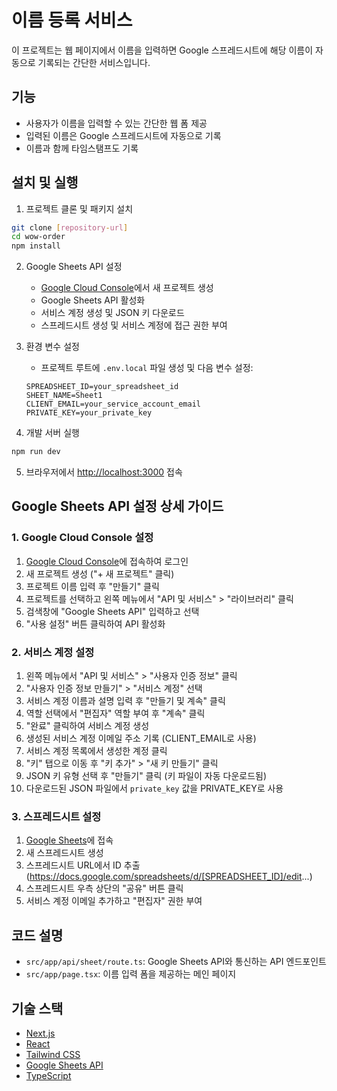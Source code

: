 # 이름 등록 서비스

이 프로젝트는 웹 페이지에서 이름을 입력하면 Google 스프레드시트에 해당 이름이 자동으로 기록되는 간단한 서비스입니다.

## 기능

- 사용자가 이름을 입력할 수 있는 간단한 웹 폼 제공
- 입력된 이름은 Google 스프레드시트에 자동으로 기록
- 이름과 함께 타임스탬프도 기록

## 설치 및 실행

1. 프로젝트 클론 및 패키지 설치
```bash
git clone [repository-url]
cd wow-order
npm install
```

2. Google Sheets API 설정
   - [Google Cloud Console](https://console.cloud.google.com)에서 새 프로젝트 생성
   - Google Sheets API 활성화
   - 서비스 계정 생성 및 JSON 키 다운로드
   - 스프레드시트 생성 및 서비스 계정에 접근 권한 부여

3. 환경 변수 설정
   - 프로젝트 루트에 `.env.local` 파일 생성 및 다음 변수 설정:
   ```
   SPREADSHEET_ID=your_spreadsheet_id
   SHEET_NAME=Sheet1
   CLIENT_EMAIL=your_service_account_email
   PRIVATE_KEY=your_private_key
   ```

4. 개발 서버 실행
```bash
npm run dev
```

5. 브라우저에서 [http://localhost:3000](http://localhost:3000) 접속

## Google Sheets API 설정 상세 가이드

### 1. Google Cloud Console 설정
1. [Google Cloud Console](https://console.cloud.google.com)에 접속하여 로그인
2. 새 프로젝트 생성 ("+ 새 프로젝트" 클릭)
3. 프로젝트 이름 입력 후 "만들기" 클릭
4. 프로젝트를 선택하고 왼쪽 메뉴에서 "API 및 서비스" > "라이브러리" 클릭
5. 검색창에 "Google Sheets API" 입력하고 선택
6. "사용 설정" 버튼 클릭하여 API 활성화

### 2. 서비스 계정 설정
1. 왼쪽 메뉴에서 "API 및 서비스" > "사용자 인증 정보" 클릭
2. "사용자 인증 정보 만들기" > "서비스 계정" 선택
3. 서비스 계정 이름과 설명 입력 후 "만들기 및 계속" 클릭
4. 역할 선택에서 "편집자" 역할 부여 후 "계속" 클릭
5. "완료" 클릭하여 서비스 계정 생성
6. 생성된 서비스 계정 이메일 주소 기록 (CLIENT_EMAIL로 사용)
7. 서비스 계정 목록에서 생성한 계정 클릭
8. "키" 탭으로 이동 후 "키 추가" > "새 키 만들기" 클릭
9. JSON 키 유형 선택 후 "만들기" 클릭 (키 파일이 자동 다운로드됨)
10. 다운로드된 JSON 파일에서 `private_key` 값을 PRIVATE_KEY로 사용

### 3. 스프레드시트 설정
1. [Google Sheets](https://sheets.google.com)에 접속
2. 새 스프레드시트 생성
3. 스프레드시트 URL에서 ID 추출 (https://docs.google.com/spreadsheets/d/[SPREADSHEET_ID]/edit...)
4. 스프레드시트 우측 상단의 "공유" 버튼 클릭
5. 서비스 계정 이메일 추가하고 "편집자" 권한 부여

## 코드 설명

- `src/app/api/sheet/route.ts`: Google Sheets API와 통신하는 API 엔드포인트
- `src/app/page.tsx`: 이름 입력 폼을 제공하는 메인 페이지

## 기술 스택

- [Next.js](https://nextjs.org/)
- [React](https://reactjs.org/)
- [Tailwind CSS](https://tailwindcss.com/)
- [Google Sheets API](https://developers.google.com/sheets/api)
- [TypeScript](https://www.typescriptlang.org/)
